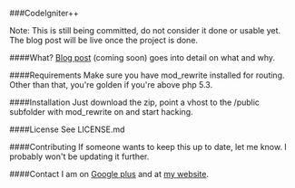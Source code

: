 ###CodeIgniter++

Note: This is still being committed, do not consider it done or usable yet. The blog post will be live once the project
is done.

####What?
[Blog post](http://www.bitfalls.com/2013/01/ci-codeigniter-with-html5-boilerplate.html) (coming soon) goes into detail on what and why.

####Requirements
Make sure you have mod_rewrite installed for routing. Other than that, you're golden if you're above php 5.3.

####Installation
Just download the zip, point a vhost to the /public subfolder with mod_rewrite on and start hacking.

####License
See LICENSE.md

####Contributing
If someone wants to keep this up to date, let me know. I probably won't be updating it further.

####Contact
I am on [Google plus](http://www.gplus.to/Swader) and at [my website](http://www.bitfalls.com).
